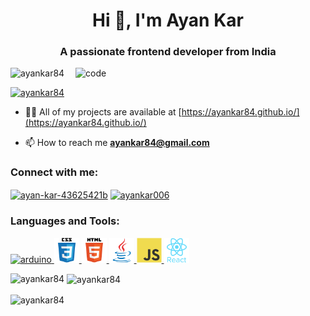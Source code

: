 <h1 align="center">Hi 👋, I'm Ayan Kar</h1>
<h3 align="center">A passionate frontend developer from India</h3>
<img align="right" alt="code" width="400" src="https://media.tenor.com/2uyENRmiUt0AAAAC/coding.gif" />

<p align="left"> <img src="https://komarev.com/ghpvc/?username=ayankar84&label=Profile%20views&color=0e75b6&style=flat" alt="ayankar84" /> </p>

<p align="left"> <a href="https://github.com/Ayankar84"><img width="100" src="https://avatars.githubusercontent.com/u/117516911?v=4" alt="ayankar84" /></a> </p>

- 👨‍💻 All of my projects are available at [https://ayankar84.github.io/](https://ayankar84.github.io/)

- 📫 How to reach me **ayankar84@gmail.com**

<h3 align="left">Connect with me:</h3>
<p align="left">
<a href="https://linkedin.com/in/ayan-kar-43625421b" target="blank"><img align="center" src="https://raw.githubusercontent.com/rahuldkjain/github-profile-readme-generator/master/src/images/icons/Social/linked-in-alt.svg" alt="ayan-kar-43625421b" height="30" width="40" /></a>
<a href="https://www.leetcode.com/ayankar006" target="blank"><img align="center" src="https://raw.githubusercontent.com/rahuldkjain/github-profile-readme-generator/master/src/images/icons/Social/leet-code.svg" alt="ayankar006" height="30" width="40" /></a>
</p>

<h3 align="left">Languages and Tools:</h3>
<p align="left"> <a href="https://www.arduino.cc/" target="_blank" rel="noreferrer"> <img src="https://cdn.worldvectorlogo.com/logos/arduino-1.svg" alt="arduino" width="40" height="40"/> </a> <a href="https://www.w3schools.com/css/" target="_blank" rel="noreferrer"> <img src="https://raw.githubusercontent.com/devicons/devicon/master/icons/css3/css3-original-wordmark.svg" alt="css3" width="40" height="40"/> </a> <a href="https://www.w3.org/html/" target="_blank" rel="noreferrer"> <img src="https://raw.githubusercontent.com/devicons/devicon/master/icons/html5/html5-original-wordmark.svg" alt="html5" width="40" height="40"/> </a> <a href="https://www.java.com" target="_blank" rel="noreferrer"> <img src="https://raw.githubusercontent.com/devicons/devicon/master/icons/java/java-original.svg" alt="java" width="40" height="40"/> </a> <a href="https://developer.mozilla.org/en-US/docs/Web/JavaScript" target="_blank" rel="noreferrer"> <img src="https://raw.githubusercontent.com/devicons/devicon/master/icons/javascript/javascript-original.svg" alt="javascript" width="40" height="40"/> </a> <a href="https://reactjs.org/" target="_blank" rel="noreferrer"> <img src="https://raw.githubusercontent.com/devicons/devicon/master/icons/react/react-original-wordmark.svg" alt="react" width="40" height="40"/> </a> </p>

<p><img align="left" src="https://github-readme-stats.vercel.app/api/top-langs?username=ayankar84&show_icons=true&locale=en&layout=compact" alt="ayankar84" /></p>

<p>&nbsp;<img align="center" src="https://github-readme-stats.vercel.app/api?username=ayankar84&show_icons=true&locale=en" alt="ayankar84" /></p>

<p><img align="center" src="https://github-readme-streak-stats.herokuapp.com/?user=ayankar84&" alt="ayankar84" /></p>
